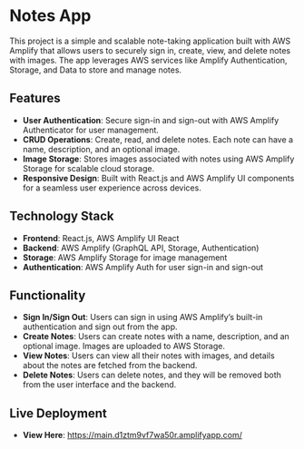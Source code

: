 # **Notes App**

This project is a simple and scalable note-taking application built with AWS Amplify that allows users to securely sign in, create, view, and delete notes with images. The app leverages AWS services like Amplify Authentication, Storage, and Data to store and manage notes.

## Features

- **User Authentication**: Secure sign-in and sign-out with AWS Amplify Authenticator for user management.
- **CRUD Operations**: Create, read, and delete notes. Each note can have a name, description, and an optional image.
- **Image Storage**: Stores images associated with notes using AWS Amplify Storage for scalable cloud storage.
- **Responsive Design**: Built with React.js and AWS Amplify UI components for a seamless user experience across devices.

## Technology Stack

- **Frontend**: React.js, AWS Amplify UI React
- **Backend**: AWS Amplify (GraphQL API, Storage, Authentication)
- **Storage**: AWS Amplify Storage for image management
- **Authentication**: AWS Amplify Auth for user sign-in and sign-out

## Functionality

- **Sign In/Sign Out**: Users can sign in using AWS Amplify’s built-in authentication and sign out from the app.
- **Create Notes**: Users can create notes with a name, description, and an optional image. Images are uploaded to AWS Storage.
- **View Notes**: Users can view all their notes with images, and details about the notes are fetched from the backend.
- **Delete Notes**: Users can delete notes, and they will be removed both from the user interface and the backend.

## Live Deployment

- **View Here**: https://main.d1ztm9vf7wa50r.amplifyapp.com/
  
